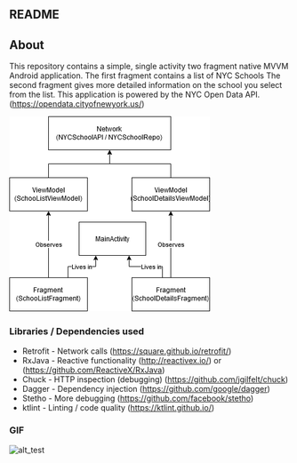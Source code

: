 ## README

## About
This repository contains a simple, single activity two fragment native MVVM Android application.
The first fragment contains a list of NYC Schools
The second fragment gives more detailed information on the school you select from the list.
This application is powered by the NYC Open Data API. (https://opendata.cityofnewyork.us/)

![alt text](NYC_School_Viewer_App.png)

### Libraries / Dependencies used
* Retrofit - Network calls (https://square.github.io/retrofit/)
* RxJava - Reactive functionality (http://reactivex.io/) or (https://github.com/ReactiveX/RxJava)
* Chuck - HTTP inspection (debugging) (https://github.com/jgilfelt/chuck)
* Dagger - Dependency injection (https://github.com/google/dagger)
* Stetho - More debugging (https://github.com/facebook/stetho)
* ktlint - Linting / code quality (https://ktlint.github.io/)

### GIF
![alt_test](NYC_Schools_List.gif)
